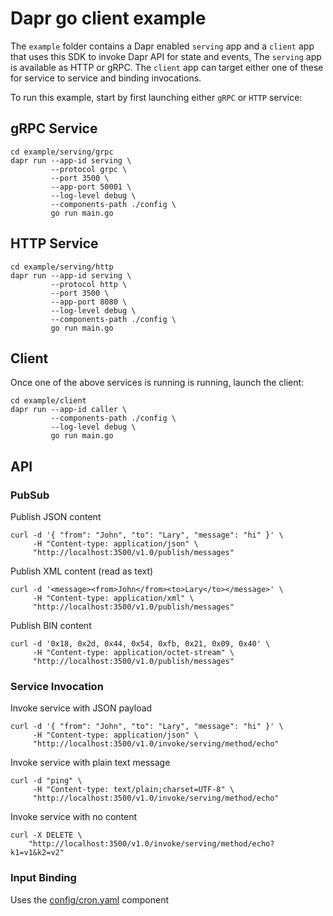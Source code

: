 # Dapr go client example 


The `example` folder contains a Dapr enabled `serving` app and a `client` app that uses this SDK to invoke Dapr API for state and events, The `serving` app is available as HTTP or gRPC. The `client` app can target either one of these for service to service and binding invocations.

To run this example, start by first launching either `gRPC` or `HTTP` service:

## gRPC Service 

```
cd example/serving/grpc
dapr run --app-id serving \
         --protocol grpc \
         --port 3500 \
         --app-port 50001 \
         --log-level debug \
         --components-path ./config \
         go run main.go
```

## HTTP Service 

```
cd example/serving/http
dapr run --app-id serving \
         --protocol http \
         --port 3500 \
         --app-port 8080 \
         --log-level debug \
         --components-path ./config \
         go run main.go
```

## Client 

Once one of the above services is running is running, launch the client:

```
cd example/client
dapr run --app-id caller \
         --components-path ./config \
         --log-level debug \
         go run main.go 
```

## API

### PubSub

Publish JSON content

```shell
curl -d '{ "from": "John", "to": "Lary", "message": "hi" }' \
     -H "Content-type: application/json" \
     "http://localhost:3500/v1.0/publish/messages"
```

Publish XML content (read as text)

```shell
curl -d '<message><from>John</from><to>Lary</to></message>' \
     -H "Content-type: application/xml" \
     "http://localhost:3500/v1.0/publish/messages"
```

Publish BIN content 

```shell
curl -d '0x18, 0x2d, 0x44, 0x54, 0xfb, 0x21, 0x09, 0x40' \
     -H "Content-type: application/octet-stream" \
     "http://localhost:3500/v1.0/publish/messages"
```

### Service Invocation 

Invoke service with JSON payload

```shell
curl -d '{ "from": "John", "to": "Lary", "message": "hi" }' \
     -H "Content-type: application/json" \
     "http://localhost:3500/v1.0/invoke/serving/method/echo"
```

Invoke service with plain text message

```shell
curl -d "ping" \
     -H "Content-type: text/plain;charset=UTF-8" \
     "http://localhost:3500/v1.0/invoke/serving/method/echo"
```

Invoke service with no content

```shell
curl -X DELETE \
    "http://localhost:3500/v1.0/invoke/serving/method/echo?k1=v1&k2=v2"
```

### Input Binding  

Uses the [config/cron.yaml](config/cron.yaml) component